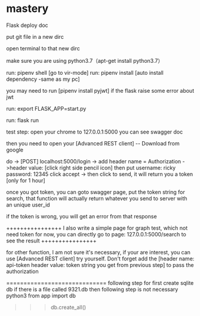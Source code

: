 # mastery

Flask deploy doc


put git file in a new dirc

open terminal to that new dirc

make sure you are using python3.7（apt-get install python3.7）

run: pipenv shell     [go to vir-mode]
run:  pipenv install  [auto install dependency -same as my pc]

you may need to run [pipenv install pyjwt] if the flask raise some error about jwt

run: export FLASK_APP=start.py

run: flask run


test step:
open your chrome to 127.0.0.1:5000   you can see swagger doc

then you need to open your [Advanced REST client] -- Download from google 

do  ->  [POST] localhost:5000/login
    ->  add header name = Authorization  ->header value: [click right side pencil icon] then put username: ricky  password: 12345  click accept
    -> then click to send, it will return you a token [only for 1 hour]

once you got token, you can goto swagger page, put the token string for search,
that function will actually return whatever you send to server with an unique user_id

if the token is wrong, you will get an error from that response

++++++++++++++++
I also write a simple page for graph test, which not need token for now, 
you can directly go to page:  127.0.0.1:5000/search    to see the result
++++++++++++++++

for other function, I am not sure it's necessary, if your are interest, you can use 
[Advanced REST client] try yourself. Don't forget add the [header name: api-token  header value: token string you get from previous step] to pass the authorization



=============================
following step for first create sqlite db
if there is a file called 9321.db then following step is not necessary
python3 from app import db
>>>db.create_all()
